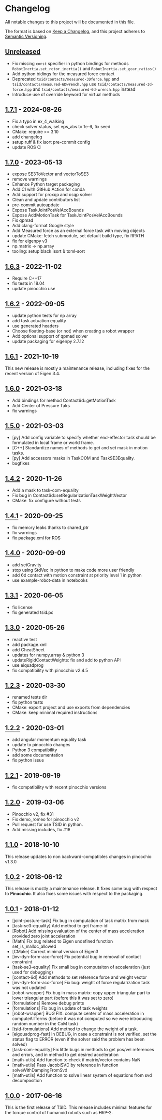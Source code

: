 # Changelog

All notable changes to this project will be documented in this file.

The format is based on [Keep a Changelog](https://keepachangelog.com/en/1.0.0/),
and this project adheres to [Semantic Versioning](https://semver.org/spec/v2.0.0.html).

## [Unreleased]

- Fix missing `const` specifier in python bindings for methods `RobotInertia.set_rotor_inertia()`
 and `RobotInertia.set_gear_ratios()`
- Add python bidings for the measured force contact
- Deprecated `tsid/contacts/measured-3Dforce.hpp` and `tsid/contacts/measured-6Dwrench.hpp`
  use `tsid/contacts/measured-3d-force.hpp` and `tsid/contacts/measured-6d-wrench.hpp` instead
- Introduce use of override keyword for virtual methods

## [1.7.1] - 2024-08-26

- Fix a typo in ex_4_walking
- check solver status, set eps_abs to 1e-6, fix seed
- CMake: require >= 3.10
- add changelog
- setup ruff & fix isort pre-commit config
- update ROS CI

## [1.7.0] - 2023-05-13

- expose SE3ToVector and vectorToSE3
- remove warnings
- Enhance Python target packaging
- Add CI with GitHub Action for conda
- Add support for proxqp and osqp solver
- Clean and update contributors list
- pre-commit autoupdate
- Expose TaskJointPosVelAccBounds
- Expose AddMotionTask for TaskJointPosVelAccBounds
- Fix qpmad
- Add clang-format Google style
- Add Measured force as an external force task with moving objects
- update CMake: fetch submodule, set default build type, fix RPATH
- fix for eigenpy v3
- np.matrix → np.array
- tooling: setup black isort & toml-sort

## [1.6.3] - 2022-11-02

- Require C++17
- fix tests in 18.04
- update pinocchio use

## [1.6.2] - 2022-09-05

- update python tests for np array
- add task actuation equality
- use generated headers
- Choose floating-base (or not) when creating a robot wrapper
- Add optional support of qpmad solver
- update packaging for eigenpy 2.7.12

## [1.6.1] - 2021-10-19

This new release is mostly a maintenance release, including fixes for the recent version of Eigen 3.4.

## [1.6.0] - 2021-03-18

- Add bindings for method Contact6d::getMotionTask
- Add Center of Pressure Taks
- fix warnings

## [1.5.0] - 2021-03-03

- [py] Add config variable to specify whether end-effector task should
   be formulated in local frame or world frame.
- [C++] Standardize names of methods to get and set mask in motion tasks.
- [py] Add accessors masks in TaskCOM and TaskSE3Equality.
- bugfixes

## [1.4.2] - 2020-11-26

- Add a mask to task-com-equality
- Fix bug in Contact6d::setRegularizationTaskWeightVector
- CMake: fix configure without tests

## [1.4.1] - 2020-09-25

- fix memory leaks thanks to shared_ptr
- fix warnings
- fix package.xml for ROS

## [1.4.0] - 2020-09-09

- add setGravity
- stop using StdVec in python to make code more user friendly
- add 6d contact with motion constraint at priority level 1 in python
- use example-robot-data in notebooks

## [1.3.1] - 2020-06-05

- fix license
- fix generated tsid.pc

## [1.3.0] - 2020-05-26

- reactive test
- add package.xml
- add CheatSheet
- updates for numpy.array & python 3
- updateRigidContactWeights: fix and add to python API
- use eiquadprog
- fix compatibility with pinocchio v2.4.5

## [1.2.3] - 2020-03-30

- renamed tests dir
- fix python tests
- CMake: export project and use exports from dependencies
- CMake: keep minimal required instructions

## [1.2.2] - 2020-03-01

- add angular momentum equality task
- update to pinocchio changes
- Python 3 compatibility
- add some documentation
- fix python issue

## [1.2.1] - 2019-09-19

- fix compatibility with recent pinocchio versions

## [1.2.0] - 2019-03-06

- Pinocchio v2, fix #31
- Fix demo_romeo for pinocchio v2
- Pull request for use TSID in python.
- Add missing includes, fix #18

## [1.1.0] - 2018-10-10

This release updates to non backward-compatibles changes in pinocchio v1.3.0

## [1.0.2] - 2018-06-12

This release is mostly a maintenance release.
It fixes some bug with respect to **Pinocchio**.
It also fixes some issues with respect to the packaging.

## [1.0.1] - 2018-01-12

- [joint-posture-task] Fix bug in computation of task matrix from mask
- [task-se3-equality] Add method to get frame-id
- [Robot] Add missing evaluation of the center of mass acceleration provided zero joint acceleration
- [Math] Fix bug related to Eigen undefined function set_is_malloc_allowed
- [CMake] Correct minimal version of Eigen3
- [inv-dyn-form-acc-force] Fix potential bug in removal of contact constraint
- [task-se3-equality] Fix small bug in computaiton of acceleration (just used for debugging)
- [contact-6d] Add methods to set reference force and weight vector
- [inv-dyn-form-acc-force] Fix bug: weight of force regularization task was not updated
- [robot-wrapper] Fix bug in mass matrix: copy upper triangular part to lower triangular part (before this it was set to zero)
- [formulations] Remove debug prints
- [formulations] Fix bug in update of task weights
- [robot-wrapper] BUG FIX: compute center of mass acceleration in computeAllTerms (before it was not computed so we were introducing random number in the CoM task)
- [tsid-formulations] Add method to change the weight of a task.
- [eigquadprog-fast] In DEBUG, in case a constraint is not verified, set the status flag to ERROR (even if the solver said the problem has been solved)
- [task-com-equality] Fix little bugs in methods to get pos/vel references and errors, and in method to get desired acceleration
- [math-utils] Add function to check if matrix/vector contains NaN
- [math-utils] Pass JacobiSVD by reference in function solveWithDampingFromSvd
- [math-utils] Add function to solve linear system of equations from svd decomposition

## [1.0.0] - 2017-06-16

This is the first release of TSID.
This release includes minimal features for the torque control of humanoid robots such as HRP-2.

[Unreleased]: https://github.com/stack-of-tasks/tsid/compare/v1.7.1...HEAD
[1.7.1]: https://github.com/stack-of-tasks/tsid/compare/v1.7.0...v1.7.1
[1.7.0]: https://github.com/stack-of-tasks/tsid/compare/v1.6.3...v1.7.0
[1.6.3]: https://github.com/stack-of-tasks/tsid/compare/v1.6.2...v1.6.3
[1.6.2]: https://github.com/stack-of-tasks/tsid/compare/v1.6.1...v1.6.2
[1.6.1]: https://github.com/stack-of-tasks/tsid/compare/v1.6.0...v1.6.1
[1.6.0]: https://github.com/stack-of-tasks/tsid/compare/v1.5.0...v1.6.0
[1.5.0]: https://github.com/stack-of-tasks/tsid/compare/v1.4.2...v1.5.0
[1.4.2]: https://github.com/stack-of-tasks/tsid/compare/v1.4.1...v1.4.2
[1.4.1]: https://github.com/stack-of-tasks/tsid/compare/v1.4.0...v1.4.1
[1.4.0]: https://github.com/stack-of-tasks/tsid/compare/v1.3.1...v1.4.0
[1.3.1]: https://github.com/stack-of-tasks/tsid/compare/v1.3.0...v1.3.1
[1.3.0]: https://github.com/stack-of-tasks/tsid/compare/v1.2.3...v1.3.0
[1.2.3]: https://github.com/stack-of-tasks/tsid/compare/v1.2.2...v1.2.3
[1.2.2]: https://github.com/stack-of-tasks/tsid/compare/v1.2.1...v1.2.2
[1.2.1]: https://github.com/stack-of-tasks/tsid/compare/v1.2.0...v1.2.1
[1.2.0]: https://github.com/stack-of-tasks/tsid/compare/v1.1.0...v1.2.0
[1.1.0]: https://github.com/stack-of-tasks/tsid/compare/v1.0.2...v1.1.0
[1.0.2]: https://github.com/stack-of-tasks/tsid/compare/v1.0.1...v1.0.2
[1.0.1]: https://github.com/stack-of-tasks/tsid/compare/v1.0.0...v1.0.1
[1.0.0]: https://github.com/stack-of-tasks/tsid/releases/tag/v1.0.0
